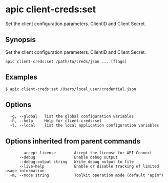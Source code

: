# apic client-creds:set

Set the client configuration parameters. ClientID and Client Secret.

## Synopsis

Set the client configuration parameters. ClientID and Client Secret.

```
apic client-creds:set /path/to/creds/json ... [flags]
```

## Examples

```
$ apic client-creds:set /Users/local_user/credential.json

```

## Options

```
  -g, --global   list the global configuration variables
  -h, --help     Help for client-creds:set
  -l, --local    list the local application configuration variables
```

## Options inherited from parent commands

```
      --accept-license        Accept the license for API Connect
      --debug                 Enable debug output
      --debug-output string   Write debug output to file
      --live-help             Enable or disable tracking of limited usage information
  -m, --mode string           Toolkit operation mode (default "apim")
```
